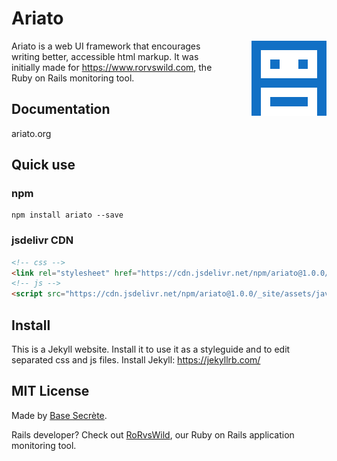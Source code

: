 # Ariato

<img align="right" width="120px" src="/assets/images/ariato.png" style="margin: 0 0 48px 48px;" />

Ariato is a web UI framework that encourages writing better, accessible html markup. It was initially made for https://www.rorvswild.com, the Ruby on Rails monitoring tool.

## Documentation

ariato.org

## Quick use

### npm

```shell
npm install ariato --save
```

### jsdelivr CDN

```html
<!-- css -->
<link rel="stylesheet" href="https://cdn.jsdelivr.net/npm/ariato@1.0.0/_site/assets/css/ariato.css" type="text/css">
<!-- js -->
<script src="https://cdn.jsdelivr.net/npm/ariato@1.0.0/_site/assets/javascript/ariato.min.js"></script>
```

## Install 

This is a Jekyll website. Install it to use it as a styleguide and to edit separated css and js files.
Install Jekyll: https://jekyllrb.com/


## MIT License

Made by [Base Secrète](https://basesecrete.com).

Rails developer? Check out [RoRvsWild](https://rorvswild.com), our Ruby on Rails application monitoring tool.

